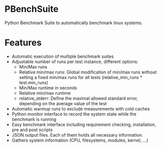 PBenchSuite
==========

Python Benchmark Suite to automatically benchmark linux systems.

Features
========

* Automatic execution of multiple benchmark suites
* Adjustable number of runs per test instance, different options:
	* Min/Max runs
	* Relative min/max runs: Global modification of min/max runs without setting a fixed min/max runs for all tests (relative_min_runs * test.min_runs)
	* Min/Max runtime in seconds
	* Relative min/max runtime
	* relative_stderr: Define the maximal allowed standard error, depending on the average value of the test
* Automatic warmup runs to exclude measurements with cold caches
* Python monitor interface to record the system state while the benchmark is running
* Easy benchmark interface including requirement checking, installation, pre and post scripts
* JSON output files. Each of them holds all necessary information.
* Gathers system information (CPU, filesystems, modules, kernel, ...)
